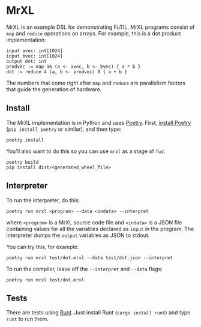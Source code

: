 MrXL
====

MrXL is an example DSL for demonstrating FuTIL. MrXL programs consist of `map` and `reduce` operations on arrays. For example, this is a dot product implementation:

    input avec: int[1024]
    input bvec: int[1024]
    output dot: int
    prodvec := map 16 (a <- avec, b <- bvec) { a * b }
    dot := reduce 4 (a, b <- prodvec) 0 { a + b }

The numbers that come right after `map` and `reduce` are parallelism factors that guide the generation of hardware.


Install
-------

The MrXL implementation is in Python and uses [Poetry][]. First, [install Poetry](https://python-poetry.org/docs/#installation) (`pip install poetry` or similar), and then type:

    poetry install

You'll also want to do this so you can use `mrxl` as a stage of `fud`:

    poetry build
    pip install dist/<generated_wheel_file>

[poetry]: https://python-poetry.org


Interpreter
-----------

To run the interpreter, do this:

    poetry run mrxl <program> --data <indata> --interpret

where `<program>` is a MrXL source code file and `<indata>` is a JSON file containing values for all the variables declared as `input` in the program. The interpreter dumps the `output` variables as JSON to stdout.

You can try this, for example:

    poetry run mrxl test/dot.mrxl --data test/dot.json --interpret

To run the compiler, leave off the `--interpret` and `--data` flags:

    poetry run mrxl test/dot.mrxl


Tests
-----

There are tests using [Runt][]. Just install Runt (`cargo install runt`) and type `runt` to run them.

[runt]: https://github.com/rachitnigam/runt
